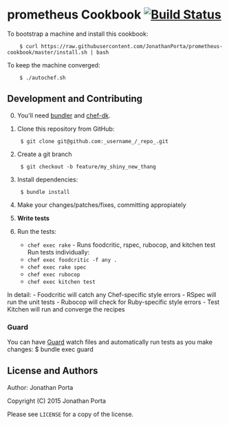 # prometheus Cookbook [![Build Status](https://travis-ci.org/JonathanPorta/prometheus-cookbook.svg?branch=master)](https://travis-ci.org/JonathanPorta/prometheus-cookbook)
To bootstrap a machine and install this cookbook:

        $ curl https://raw.githubusercontent.com/JonathanPorta/prometheus-cookbook/master/install.sh | bash

To keep the machine converged:

        $ ./autochef.sh

## Development and Contributing
0. You'll need [bundler](http://github.com/carlhuda/bundler) and [chef-dk](https://github.com/chef/chef-dk).
1. Clone this repository from GitHub:

        $ git clone git@github.com:_username_/_repo_.git

2. Create a git branch

        $ git checkout -b feature/my_shiny_new_thang

3. Install dependencies:

        $ bundle install

4. Make your changes/patches/fixes, committing appropiately
5. **Write tests**
6. Run the tests:
    - `chef exec rake` - Runs foodcritic, rspec, rubocop, and kitchen test
   Run tests individually:
    - `chef exec foodcritic -f any .`
    - `chef exec rake spec`
    - `chef exec rubocop`
    - `chef exec kitchen test`

  In detail:
    - Foodcritic will catch any Chef-specific style errors
    - RSpec will run the unit tests
    - Rubocop will check for Ruby-specific style errors
    - Test Kitchen will run and converge the recipes
### Guard
You can have [Guard](https://github.com/guard/guard) watch files and
automatically run tests as you make changes:
        $ bundle exec guard

## License and Authors
Author: Jonathan Porta

Copyright (C) 2015 Jonathan Porta

Please see `LICENSE` for a copy of the license.
